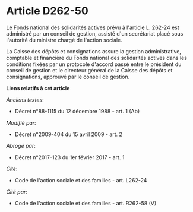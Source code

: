 # Article D262-50

Le Fonds national des solidarités actives prévu à l'article L. 262-24 est administré par un conseil de gestion, assisté d'un
secrétariat placé sous l'autorité du ministre chargé de l'action sociale. 

La Caisse des dépôts et consignations assure la gestion administrative, comptable et financière du Fonds national des
solidarités actives dans les conditions fixées par un protocole d'accord passé entre le président du conseil de gestion et le
directeur général de la Caisse des dépôts et consignations, approuvé par le conseil de gestion.

**Liens relatifs à cet article**

_Anciens textes_:

  - Décret n°88-1115 du 12 décembre 1988 - art. 1 (Ab)

_Modifié par_:

  - Décret n°2009-404 du 15 avril 2009 - art. 2

_Abrogé par_:

  - Décret n°2017-123 du 1er février 2017 - art. 1

_Cite_:

  - Code de l'action sociale et des familles - art. L262-24

_Cité par_:

  - Code de l'action sociale et des familles - art. R262-58 (V)
